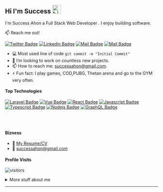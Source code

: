## Hi I'm Success <img src="https://user-images.githubusercontent.com/1303154/88677602-1635ba80-d120-11ea-84d8-d263ba5fc3c0.gif" width="28px" alt="hi">

I'm Success Ahon a Full Stack Web Developer . I enjoy building software.

:mailbox: Reach me out!

[![Twitter Badge](https://img.shields.io/badge/-@a_sucsex-1ca0f1?style=flat&labelColor=1ca0f1&logo=twitter&logoColor=white&link=https://twitter.com/a_sucsex)](https://twitter.com/a_sucsex)  [![Linkedin Badge](https://img.shields.io/badge/-arudovwen-0e76a8?style=flat&labelColor=0e76a8&logo=linkedin&logoColor=white)](https://www.linkedin.com/in/success-ahon/) [![Mail Badge](https://img.shields.io/badge/-@arudovwen-e84393?style=flat&labelColor=e84393&logo=instagram&logoColor=white)](https://instagram.com/arudovwen) [![Mail Badge](https://img.shields.io/badge/-arudovwen-c0392b?style=flat&labelColor=c0392b&logo=gmail&logoColor=white)](mailto:successahon@gmail.com)

<!-- TODO: Add last video link -->

<!-- - 🔭 I’m currently working at @Toptal -->
- :computer: Most used line of code `git commit -m "Initial Commit"`
- 🤔 I’m looking to work on countless new projects.
- 📫 How to reach me: successahon@gmail.com.
- ⚡ Fun fact: I play games, COD,PUBG, Thetan arena and go to the GYM very often.

#### Top Technologies

<!-- TODO: Make technologies links takes you to repositories -->

[![Laravel Badge](https://img.shields.io/badge/-Laravel-f7f8f9?style=for-the-badge&labelColor=FF2D20&logo=laravel&logoColor=black)](#) [![Vue Badge](https://img.shields.io/badge/-Vue-3C873A?style=for-the-badge&labelColor=505152&logo=vue.js&logoColor=3C873A)](#) [![React Badge](https://img.shields.io/badge/-React-61DBFB?style=for-the-badge&labelColor=black&logo=react&logoColor=61DBFB)](#)
 [![Javascript Badge](https://img.shields.io/badge/-Javascript-F0DB4F?style=for-the-badge&labelColor=black&logo=javascript&logoColor=F0DB4F)](#) [![Typescript Badge](https://img.shields.io/badge/-Typescript-007acc?style=for-the-badge&labelColor=black&logo=typescript&logoColor=007acc)](#) [![Nodejs Badge](https://img.shields.io/badge/-Nodejs-3C873A?style=for-the-badge&labelColor=black&logo=node.js&logoColor=3C873A)](#) [![GraphQL Badge](https://img.shields.io/badge/-GraphQl-e535ab?style=for-the-badge&labelColor=black&logo=node.js&logoColor=e535ab)](#)

<br />
<br />

#### Bizness
- :paperclip: [My Resume/CV](https://github.com/arudovwen/arudovwen/tree/main/resumes/Success_Ahon.pdf)
- :email: successahon@gmail.com


#### Profile Visits

![visitors](https://visitor-badge.glitch.me/badge?page_id=arudovwen.arudovwen)

<details>
<summary>
  More stuff about me
</summary>

<br >

I enjoy writing codes and constantly give my 100% to ensure user satisfaction.


#### Github Stats

![Arudovwen's github stats](https://github-readme-stats.vercel.app/api?username=arudovwen&count_private=true&theme=tokyonight&hide=contribs,prs)

</details>


****
